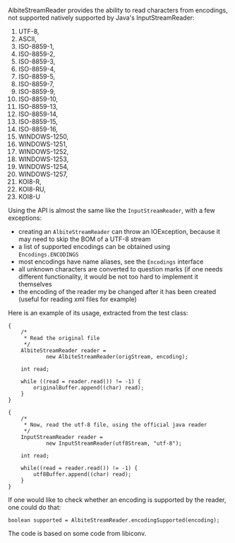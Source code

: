 AlbiteStreamReader provides the ability to read characters from encodings, not supported natively supported by Java's InputStreamReader:

1. UTF-8,
1. ASCII,
1. ISO-8859-1,
1. ISO-8859-2,
1. ISO-8859-3,
1. ISO-8859-4,
1. ISO-8859-5,
1. ISO-8859-7,
1. ISO-8859-9,
1. ISO-8859-10,
1. ISO-8859-13,
1. ISO-8859-14,
1. ISO-8859-15,
1. ISO-8859-16,
1. WINDOWS-1250,
1. WINDOWS-1251,
1. WINDOWS-1252,
1. WINDOWS-1253,
1. WINDOWS-1254,
1. WINDOWS-1257,
1. KOI8-R,
1. KOI8-RU,
1. KOI8-U

Using the API is almost the same like the `InputStreamReader`, with a few exceptions:

- creating an `AlbiteStreamReader` can throw an IOException, because it may need to skip the BOM of a UTF-8 stream
- a list of supported encodings can be obtained using `Encodings.ENCODINGS`
- most encodings have name aliases, see the `Encodings` interface
- all unknown characters are converted to question marks (if one needs different functionality, it would be not too hard to implement it themselves
- the encoding of the reader my be changed after it has been created (useful for reading xml files for example)

Here is an example of its usage, extracted from the test class:

	{
		/*
		 * Read the original file
		 */
		AlbiteStreamReader reader =
				new AlbiteStreamReader(origStream, encoding);

		int read;

		while ((read = reader.read()) != -1) {
			originalBuffer.append((char) read);
		}
	}

	{
		/*
		 * Now, read the utf-8 file, using the official java reader
		 */
		InputStreamReader reader =
				new InputStreamReader(utf8Stream, "utf-8");

		int read;

		while((read = reader.read()) != -1) {
			utf8Buffer.append((char) read);
		}
	}

If one would like to check whether an encoding is supported by the reader, one could do that:

	boolean supported = AlbiteStreamReader.encodingSupported(encoding);

The code is based on some code from libiconv.